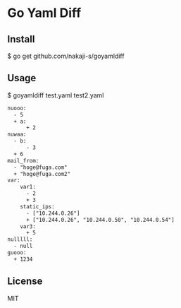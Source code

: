 # Go Yaml Diff
## Install
$ go get github.com/nakaji-s/goyamldiff 

## Usage
$ goyamldiff test.yaml test2.yaml
```diff
nuooo:
  - 5
  + a:
      + 2
nuwaa:
  - b:
      - 3
  + 6
mail_from:
  - "hoge@fuga.com"
  + "hoge@fuga.com2"
var:
    var1:
      - 2
      + 3
    static_ips:
      - ["10.244.0.26"]
      + ["10.244.0.26", "10.244.0.50", "10.244.0.54"]
    var3:
      + 5
nulllll:
  - null
guooo:
  + 1234
```

## License
MIT
